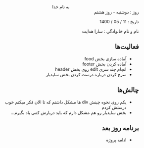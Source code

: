<div dir="rtl" align="center">
به نام خدا
</div>
<div dir="rtl" align="right">
روز : دوشنبه - روز هشتم

تاریخ : 11 / 05 / 1400

نام و نام خانوادگی : سارا هدایت

## فعالیت‌ها
* آماده سازی بخش food
* آماده کردن بخش footer
* انجام چند سری edit روی بخش header
* سرچ کردن درباره درست کردن بخش سایدبار ‍‍‍‍‍

## چالش‌ها
* یکم روی نحوه چینش div ها مشکل داشتم که تا الان فکر میکنم خوب درستش کردم
* بخش سایدبار رو هم مشکل دارم که باید دربارش کمی یاد بگیرم...
## برنامه روز بعد
* ادامه پروژه 

</div>